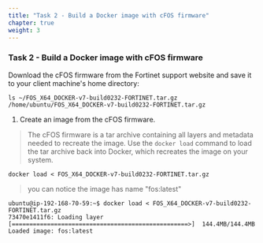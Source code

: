 ```yaml
---
title: "Task 2 - Build a Docker image with cFOS firmware"
chapter: true
weight: 3
---
```


### Task 2 - Build a Docker image with cFOS firmware

Download the cFOS firmware from the Fortinet support website and save it to your client machine's home directory:

```
ls ~/FOS_X64_DOCKER-v7-build0232-FORTINET.tar.gz
/home/ubuntu/FOS_X64_DOCKER-v7-build0232-FORTINET.tar.gz
```

1. Create an image from the cFOS firmware.

> The cFOS firmware is a tar archive containing all layers and metadata needed to recreate the image. Use the `docker load` command to load the tar archive back into Docker, which recreates the image on your system.

```
docker load < FOS_X64_DOCKER-v7-build0232-FORTINET.tar.gz
```

> you can notice the image has name "fos:latest"

```
ubuntu@ip-192-168-70-59:~$ docker load < FOS_X64_DOCKER-v7-build0232-FORTINET.tar.gz
73470e1411f6: Loading layer [==================================================>]  144.4MB/144.4MB
Loaded image: fos:latest
```